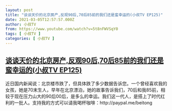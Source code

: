 ```yaml
---
layout: post
title: "谈谈天价的北京房产,反观90后,70后85前的我们还是蛮幸运的(小叔TV EP125)"
date: 2021-03-05T12:57:57.000Z
author: 小叔TV
from: https://www.youtube.com/watch?v=5t8nFWVSqY0
tags: [ 小叔TV ]
categories: [ 小叔TV ]
---
```

<!--1614949077000-->
[谈谈天价的北京房产,反观90后,70后85前的我们还是蛮幸运的(小叔TV EP125)](https://www.youtube.com/watch?v=5t8nFWVSqY0)
------

<div>
近日国内新闻说：北京楼市跌了，但具体跌了多少数据告诉您。一个曾经喜欢我的女孩，她是70末生人，早年在北京漂泊，她的故事告诉我们，70后和我85前，相较于现在压力山大的90后00后，是多么的幸运。我们这一代人，是搭上了时代红利的一批人。支持我的方式可以请我喝杯咖啡：http://paypal.me/beitong
</div>
